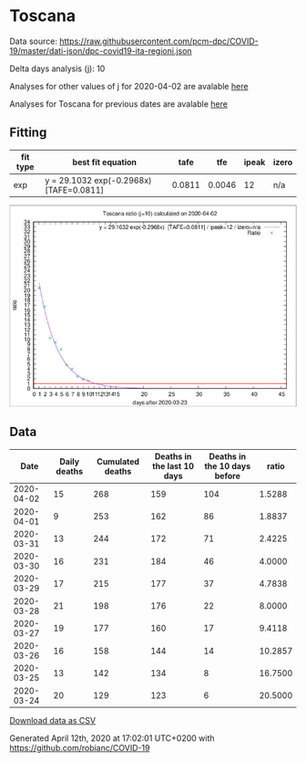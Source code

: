# Toscana

Data source: https://raw.githubusercontent.com/pcm-dpc/COVID-19/master/dati-json/dpc-covid19-ita-regioni.json

Delta days analysis (j): 10

Analyses for other values of j for 2020-04-02 are avalable [here](../2020-04-02/README.md)

Analyses for Toscana for previous dates are avalable [here](../README.md)

## Fitting 
|fit type|best fit equation|tafe|tfe|ipeak|izero|
|-------|-----|--------|------|---|---|
|exp|y = 29.1032 exp(-0.2968x)  [TAFE=0.0811]|0.0811|0.0046|12|n/a|

![Plot](COVID-19_toscana_j10_2020-04-02.png)

## Data
|Date|Daily deaths|Cumulated deaths|Deaths in the last 10 days|Deaths in the 10 days before|ratio|
|----|----------|-----------|-------|--------------------|-----|
|2020-04-02|15|268|159|104|1.5288|
|2020-04-01|9|253|162|86|1.8837|
|2020-03-31|13|244|172|71|2.4225|
|2020-03-30|16|231|184|46|4.0000|
|2020-03-29|17|215|177|37|4.7838|
|2020-03-28|21|198|176|22|8.0000|
|2020-03-27|19|177|160|17|9.4118|
|2020-03-26|16|158|144|14|10.2857|
|2020-03-25|13|142|134|8|16.7500|
|2020-03-24|20|129|123|6|20.5000|

[Download data as CSV](COVID-19_toscana_j10_2020-04-02.csv)

Generated April 12th, 2020 at 17:02:01 UTC+0200 with https://github.com/robianc/COVID-19
